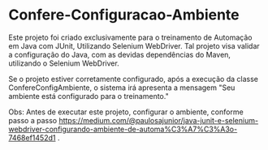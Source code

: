 # Confere-Configuracao-Ambiente
Este projeto foi criado exclusivamente para o treinamento de Automação em Java com JUnit, Utilizando Selenium WebDriver. Tal projeto visa validar a configuração do Java, com as devidas dependências do Maven, utilizando o Selenium WebDriver.

Se o projeto estiver corretamente configurado, após a execução da classe ConfereConfigAmbiente, o sistema irá apresenta a mensagem "Seu ambiente está configurado para o treinamento."

Obs: Antes de executar este projeto, configurar o ambiente, conforme passo a passo https://medium.com/@paulosajunior/java-junit-e-selenium-webdriver-configurando-ambiente-de-automa%C3%A7%C3%A3o-7468ef1452d1 .
